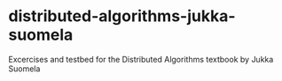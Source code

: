 # distributed-algorithms-jukka-suomela
Excercises and testbed for the Distributed Algorithms textbook by Jukka Suomela
